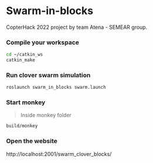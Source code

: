 # Swarm-in-blocks
CopterHack 2022 project by team Atena - SEMEAR group.



### Compile your workspace

```bash
cd ~/catkin_ws
catkin_make
```

### Run clover swarm simulation

```bash
roslaunch swarm_in_blocks swarm.launch
```

### Start monkey

>Inside monkey folder

```bash
build/monkey
```

### Open the website


http://localhost:2001/swarm_clover_blocks/
